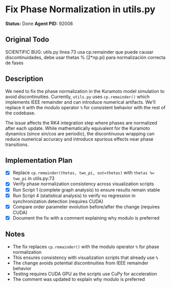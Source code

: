 # Fix Phase Normalization in utils.py
**Status:** Done
**Agent PID:** 92008

## Original Todo
SCIENTIFIC BUG: utils.py línea 73 usa cp.remainder que puede causar discontinuidades, debe usar thetas % (2*np.pi) para normalización correcta de fases

## Description
We need to fix the phase normalization in the Kuramoto model simulation to avoid discontinuities. Currently, `utils.py` uses `cp.remainder()` which implements IEEE remainder and can introduce numerical artifacts. We'll replace it with the modulo operator `%` for consistent behavior with the rest of the codebase.

The issue affects the RK4 integration step where phases are normalized after each update. While mathematically equivalent for the Kuramoto dynamics (since sin/cos are periodic), the discontinuous wrapping can reduce numerical accuracy and introduce spurious effects near phase transitions.

## Implementation Plan
- [x] Replace `cp.remainder(thetas, two_pi, out=thetas)` with `thetas %= two_pi` in utils.py:73
- [x] Verify phase normalization consistency across visualization scripts
- [x] Run Script 1 (complete graph analysis) to ensure results remain stable
- [x] Run Script 4 (statistical analysis) to verify no regression in synchronization detection (requires CUDA)
- [x] Compare order parameter evolution before/after the change (requires CUDA)
- [x] Document the fix with a comment explaining why modulo is preferred

## Notes
- The fix replaces `cp.remainder()` with the modulo operator `%` for phase normalization
- This ensures consistency with visualization scripts that already use `%`
- The change avoids potential discontinuities from IEEE remainder behavior
- Testing requires CUDA GPU as the scripts use CuPy for acceleration
- The comment was updated to explain why modulo is preferred